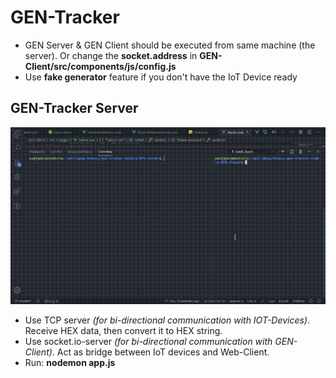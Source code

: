 # GEN-Tracker

- GEN Server & GEN Client should be executed from same machine (the server).
  Or change the **socket.address** in **GEN-Client/src/components/js/config.js**
- Use **fake generator** feature if you don't have the IoT Device ready

## GEN-Tracker Server

![gen-tracker-client](gen-tracker-2020-02-05_11.15.50.gif)

- Use TCP server *(for bi-directional communication with IOT-Devices)*.
  Receive HEX data, then convert it to HEX string.
- Use socket.io-server *(for bi-directional communication with GEN-Client)*.
  Act as bridge between IoT devices and Web-Client.
- Run: **nodemon app.js**
